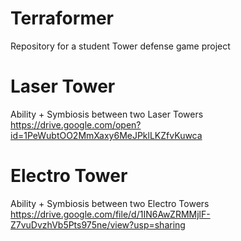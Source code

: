 # Terraformer
Repository for a student Tower defense game project
# Laser Tower
Ability + Symbiosis between two Laser Towers
https://drive.google.com/open?id=1PeWubtOO2MmXaxy6MeJPklLKZfvKuwca

# Electro Tower
Ability + Symbiosis between two Electro Towers
https://drive.google.com/file/d/1IN6AwZRMMjlF-Z7vuDvzhVb5Pts975ne/view?usp=sharing
